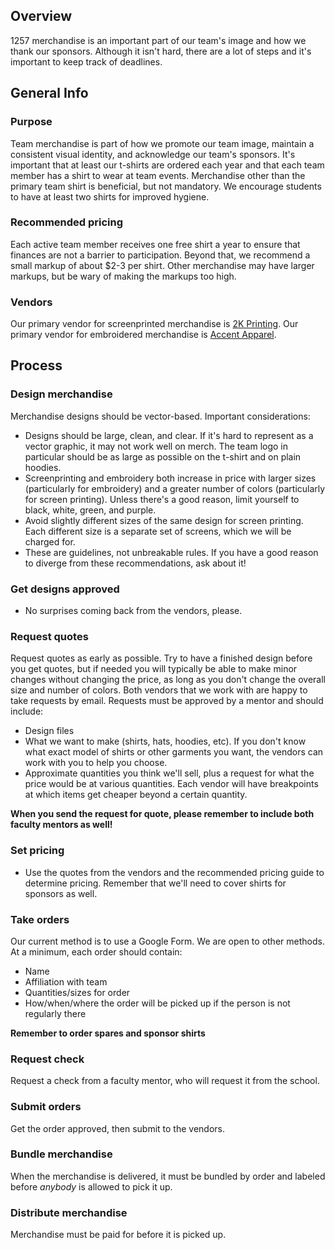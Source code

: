 ## Overview

1257 merchandise is an important part of our team's image and how we thank our sponsors. Although it isn't hard, there are a lot of steps and it's important to keep track of deadlines.

## General Info

### Purpose
Team merchandise is part of how we promote our team image, maintain a consistent visual identity, and acknowledge our team's sponsors. It's important that at least our t-shirts are ordered each year and that each team member has a shirt to wear at team events. Merchandise other than the primary team shirt is beneficial, but not mandatory. We encourage students to have at least two shirts for improved hygiene.

### Recommended pricing
Each active team member receives one free shirt a year to ensure that finances are not a barrier to participation. Beyond that, we recommend a small markup of about $2-3 per shirt. Other merchandise may have larger markups, but be wary of making the  markups too high.

### Vendors
Our primary vendor for screenprinted merchandise is [2K Printing](http://www.2kpromotions.com/). Our primary vendor for embroidered merchandise is [Accent Apparel](http://accentapparelinc.com/). 

## Process

### Design merchandise
Merchandise designs should be vector-based. Important considerations:
* Designs should be large, clean, and clear. If it's hard to represent as a vector graphic, it may not work well on merch. The team logo in particular should be as large as possible on the t-shirt and on plain hoodies.
* Screenprinting and embroidery both increase in price with larger sizes (particularly for embroidery) and a greater number of colors (particularly for screen printing). Unless there's a good reason, limit yourself to black, white, green, and purple.
* Avoid slightly different sizes of the same design for screen printing. Each different size is a separate set of screens, which we will be charged for.
* These are guidelines, not unbreakable rules. If you have a good reason to diverge from these recommendations, ask about it!
### Get designs approved
* No surprises coming back from the vendors, please.
### Request quotes
Request quotes as early as possible. Try to have a finished design before you get quotes, but if needed you will typically be able to make minor changes without changing the price, as long as you don't change the overall size and number of colors.
Both vendors that we work with are happy to take requests by email. Requests must be approved by a mentor and should include:
* Design files
* What we want to make (shirts, hats, hoodies, etc). If you don't know what exact model of shirts or other garments you want, the vendors can work with you to help you choose.
* Approximate quantities you think we'll sell, plus a request for what the price would be at various quantities. Each vendor will have breakpoints at which items get cheaper beyond a certain quantity.

**When you send the request for quote, please remember to include both faculty mentors as well!**
### Set pricing
* Use the quotes from the vendors and the recommended pricing guide to determine pricing. Remember that we'll need to cover shirts for sponsors as well.
### Take orders
Our current method is to use a Google Form. We are open to other methods. At a minimum, each order should contain:
* Name
* Affiliation with team
* Quantities/sizes for order
* How/when/where the order will be picked up if the person is not regularly there

**Remember to order spares and sponsor shirts**
### Request check
Request a check from a faculty mentor, who will request it from the school.
### Submit orders
Get the order approved, then submit to the vendors.
### Bundle merchandise
When the merchandise is delivered, it must be bundled by order and labeled before *anybody* is allowed to pick it up.
### Distribute merchandise
Merchandise must be paid for before it is picked up.
